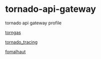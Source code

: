 # tornado-api-gateway
tornado api gateway profile

[torngas](https://github.com/mqingyn/torngas)

[tornado_tracing](https://github.com/bdarnell/tornado_tracing)

[fomalhaut](https://github.com/restran/fomalhaut)
